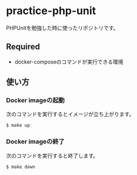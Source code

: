# practice-php-unit

PHPUnitを勉強した時に使ったリポジトリです。

## Required

- docker-composeのコマンドが実行できる環境

## 使い方

### Docker imageの起動

次のコマンドを実行するとイメージが立ち上がります。

```bash
$ make up
```

### Docker imageの終了

次のコマンドを実行すると終了します。

```bash
$ make down
```
